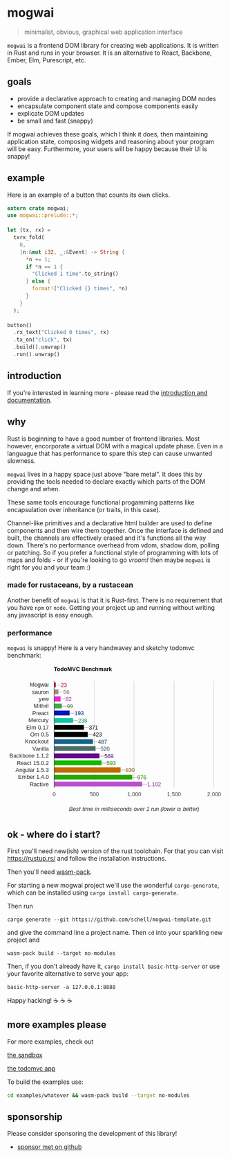 # mogwai
> minimalist, obvious, graphical web application interface

`mogwai` is a frontend DOM library for creating web applications.
It is written in Rust and runs in your browser. It is an alternative
to React, Backbone, Ember, Elm, Purescript, etc.

## goals

* provide a declarative approach to creating and managing DOM nodes
* encapsulate component state and compose components easily
* explicate DOM updates
* be small and fast (snappy)

If mogwai achieves these goals, which I think it does, then maintaining
application state, composing widgets and reasoning about your program will be
easy. Furthermore, your users will be happy because their UI is snappy!

## example
Here is an example of a button that counts its own clicks.

```rust
extern crate mogwai;
use mogwai::prelude::*;

let (tx, rx) =
  txrx_fold(
    0,
    |n:&mut i32, _:&Event| -> String {
      *n += 1;
      if *n == 1 {
        "Clicked 1 time".to_string()
      } else {
        format!("Clicked {} times", *n)
      }
    }
  );

button()
  .rx_text("Clicked 0 times", rx)
  .tx_on("click", tx)
  .build().unwrap()
  .run().unwrap()
```

## introduction
If you're interested in learning more - please read the [introduction and
documentation](https://docs.rs/mogwai/).

## why
Rust is beginning to have a good number of frontend libraries. Most however,
encorporate a virtual DOM with a magical update phase. Even in a languague that
has performance to spare this step can cause unwanted slowness.

`mogwai` lives in a happy space just above "bare metal". It does this by
providing the tools needed to declare exactly which parts of the DOM change and
when.

These same tools encourage functional progamming patterns like encapsulation over
inheritance (or traits, in this case).

Channel-like primitives and a declarative html builder are used to define
components and then wire them together. Once the interface is defined and built,
the channels are effectively erased and it's functions all the way down. There's
no performance overhead from vdom, shadow dom, polling or patching. So if you
prefer a functional style of programming with lots of maps and folds - or if
you're looking to go _vroom!_ then maybe `mogwai` is right for you and your
team :)

### made for rustaceans, by a rustacean
Another benefit of `mogwai` is that it is Rust-first. There is no requirement
that you have `npm` or `node`. Getting your project up and running without
writing any javascript is easy enough.

### performance
`mogwai` is snappy! Here is a very handwavey and sketchy todomvc benchmark:

![mogwai performance benchmarking](img/perf.png)

## ok - where do i start?
First you'll need new(ish) version of the rust toolchain. For that you can visit
https://rustup.rs/ and follow the installation instructions.

Then you'll need [wasm-pack](https://rustwasm.github.io/wasm-pack/installer/).

For starting a new mogwai project we'll use the wonderful `cargo-generate`, which
can be installed using `cargo install cargo-generate`.

Then run
```
cargo generate --git https://github.com/schell/mogwai-template.git
```
and give the command line a project name. Then `cd` into your sparkling new
project and
```
wasm-pack build --target no-modules
```
Then, if you don't already have it, `cargo install basic-http-server` or use your
favorite alternative to serve your app:
```
basic-http-server -a 127.0.0.1:8888
```
Happy hacking! :coffee: :coffee: :coffee:

## more examples please
For more examples, check out

[the sandbox](https://github.com/schell/mogwai/blob/master/examples/sandbox/)

[the todomvc app](https://github.com/schell/mogwai/blob/master/examples/todomvc)

To build the examples use:
```bash
cd examples/whatever && wasm-pack build --target no-modules
```

## sponsorship
Please consider sponsoring the development of this library!

* [sponsor met on github](https://github.com/sponsors/schell/)

